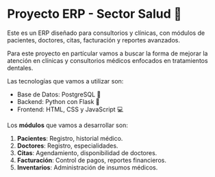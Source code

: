 # Proyecto ERP - Sector Salud 🏥  

Este es un ERP diseñado para consultorios y clínicas, con módulos de pacientes, doctores, citas, facturación y reportes avanzados.  

Para este proyecto en partícular vamos a buscar la forma de mejorar la atención en clínicas y consultorios médicos enfocados en tratamientos dentales.

Las tecnologías que vamos a utilizar son:

- Base de Datos: PostgreSQL :elephant:
- Backend: Python con Flask :snake:
- Frontend: HTML, CSS y JavaScript :computer:

Los **módulos** que vamos a desarrollar son:

1. **Pacientes**: Registro, historial médico.
2. **Doctores**: Registro, especialidades.
3. **Citas**: Agendamiento, disponibilidad de doctores.
4. **Facturación**: Control de pagos, reportes financieros.
5. **Inventarios**: Administración de insumos médicos.

